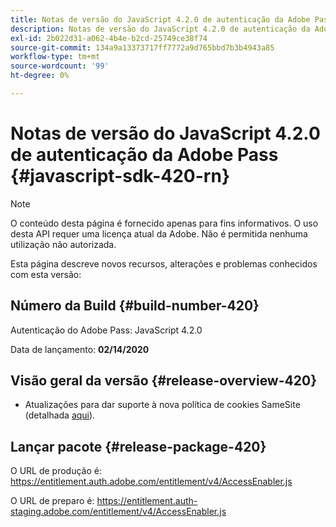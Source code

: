 ```yaml
---
title: Notas de versão do JavaScript 4.2.0 de autenticação da Adobe Pass
description: Notas de versão do JavaScript 4.2.0 de autenticação da Adobe Pass
exl-id: 2b022d31-a062-4b4e-b2cd-25749ce38f74
source-git-commit: 134a9a13373717ff7772a9d765bbd7b3b4943a85
workflow-type: tm+mt
source-wordcount: '99'
ht-degree: 0%

---
```


# Notas de versão do JavaScript 4.2.0 de autenticação da Adobe Pass {#javascript-sdk-420-rn}

>[!NOTE]
>
>O conteúdo desta página é fornecido apenas para fins informativos. O uso desta API requer uma licença atual da Adobe. Não é permitida nenhuma utilização não autorizada.

Esta página descreve novos recursos, alterações e problemas conhecidos com esta versão:

## Número da Build {#build-number-420}

Autenticação do Adobe Pass: JavaScript 4.2.0

Data de lançamento: **02/14/2020**

## Visão geral da versão {#release-overview-420}

* Atualizações para dar suporte à nova política de cookies SameSite (detalhada [aqui](https://datatracker.ietf.org/doc/html/draft-ietf-httpbis-cookie-same-site-00)).

## Lançar pacote {#release-package-420}

O URL de produção é: https://entitlement.auth.adobe.com/entitlement/v4/AccessEnabler.js

O URL de preparo é: https://entitlement.auth-staging.adobe.com/entitlement/v4/AccessEnabler.js
